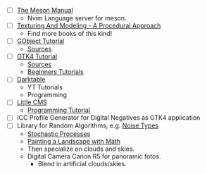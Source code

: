 - [ ] [The Meson Manual](https://meson-manual.com/)
  - Nvim Language server for meson.
- [ ] [Texturing And Modeling - A Procedural Approach](https://www.google.de/books/edition/Texturing_and_Modeling/77KjBQAAQBAJ)
  - Find more books of this kind!
- [ ] [GObject Tutorial](https://toshiocp.github.io/Gobject-tutorial/index.html)
  - [Sources](https://github.com/ToshioCP/Gobject-tutorial)
- [ ] [GTK4 Tutorial](https://toshiocp.github.io/Gtk4-tutorial/)
  - [Sources](https://github.com/ToshioCP/Gtk4-tutorial)
  - [Beginners Tutorials](https://developer.gnome.org/documentation/tutorials/beginners.html)
- [ ] [Darktable](https://www.darktable.org/)
  - YT Tutorials
  - Programming
- [ ] [Little CMS](https://www.littlecms.com/)
  - [Programming Tutorial](https://www.littlecms.com/LittleCMS2.16%20tutorial.pdf)
- [ ] ICC Profile Generator for Digital Negatives as GTK4 application
- [ ] Library for Random Algorithms, e.g. [Noise Types](https://github.com/JayVanSchaick/2D-Noise-Mixer/tree/main/2D%20Noise%20Mixer/NoiseMixersNoiseTypes)
  - [Stochastic Processes](https://github.com/crflynn/stochastic)
  - [Painting a Landscape with Math](https://www.youtube.com/watch?v=BFld4EBO2RE)
  - Then specialize on clouds and skies.
  - Digital Camera Canon R5 for panoramic fotos.
    - Blend in artificial clouds/skies.
